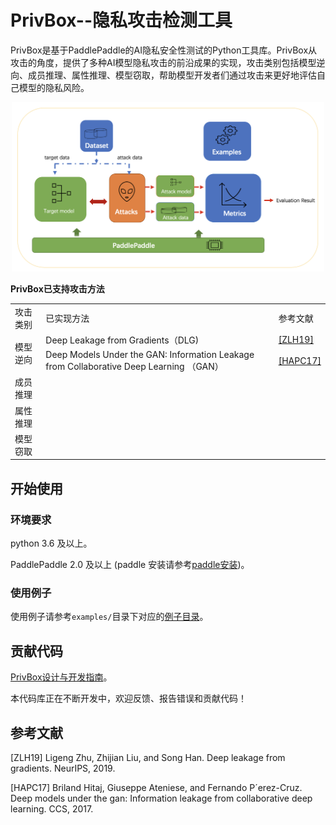 # PrivBox--隐私攻击检测工具

PrivBox是基于PaddlePaddle的AI隐私安全性测试的Python工具库。PrivBox从攻击的角度，提供了多种AI模型隐私攻击的前沿成果的实现，攻击类别包括模型逆向、成员推理、属性推理、模型窃取，帮助模型开发者们通过攻击来更好地评估自己模型的隐私风险。

<p align="center">
  <img src="docs/images/PrivBox.png?raw=true" width="500" title="PrivBox Framework">
</p>


**PrivBox已支持攻击方法**
<table>
   <tr>
      <td>攻击类别</td>
      <td>已实现方法</td>
      <td>参考文献</td>
   </tr>
   <tr>
      <td rowspan="2">模型逆向</td>
      <td>Deep Leakage from Gradients（DLG)</td>
      <td><a href="https://arxiv.org/pdf/1906.08935.pdf">[ZLH19]</a></td>
   </tr>
   <tr>
      <td>Deep Models Under the GAN: Information Leakage from Collaborative Deep Learning （GAN）</td>
      <td><a href="https://arxiv.org/pdf/1702.07464.pdf">[HAPC17]</a></td>
   </tr>
   <tr>
      <td rowspan="1">成员推理</td>
      <td></td>
      <td></td>
   </tr>
   <tr>
      <td rowspan="1">属性推理</td>
      <td></td>
      <td></td>
   </tr>
   <tr>
      <td rowspan="1">模型窃取</td>
      <td></td>
      <td></td>
   </tr>
</table>


## 开始使用


### 环境要求
python 3.6 及以上。

PaddlePaddle 2.0 及以上 (paddle 安装请参考[paddle安装](https://www.paddlepaddle.org.cn/install/quick))。


### 使用例子

使用例子请参考`examples/`目录下对应的[例子目录](examples/)。


## 贡献代码

[PrivBox设计与开发指南](docs/README_cn.md)。

本代码库正在不断开发中，欢迎反馈、报告错误和贡献代码！


## 参考文献

\[ZLH19\] Ligeng Zhu, Zhijian Liu, and Song Han. Deep leakage from gradients. NeurIPS, 2019.

\[HAPC17\] Briland Hitaj, Giuseppe Ateniese, and Fernando P´erez-Cruz. Deep models under the gan: Information leakage from collaborative deep learning. CCS, 2017.
